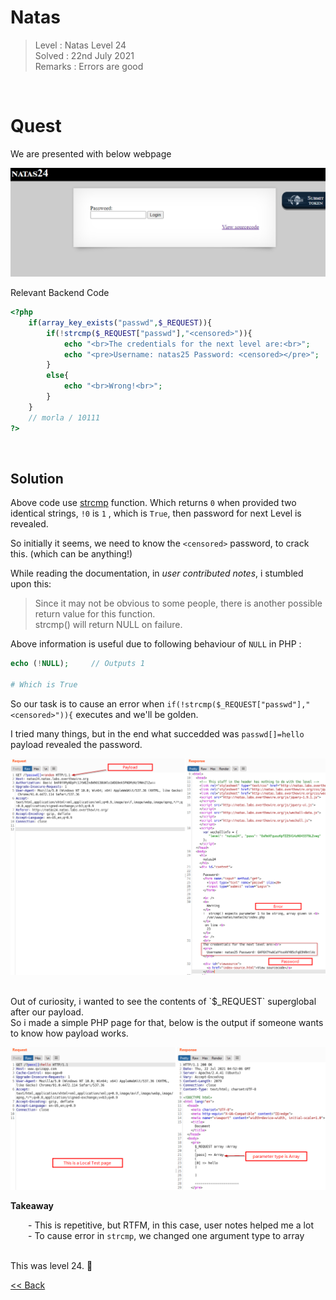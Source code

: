 # Natas
> Level : Natas Level 24<br/>
> Solved : 22nd July 2021<br/>
> Remarks : Errors are good<br/>
<br/>

# Quest
We are presented with below webpage

![](./images/Level24.png)

Relevant Backend Code

```php
<?php
    if(array_key_exists("passwd",$_REQUEST)){
        if(!strcmp($_REQUEST["passwd"],"<censored>")){
            echo "<br>The credentials for the next level are:<br>";
            echo "<pre>Username: natas25 Password: <censored></pre>";
        }
        else{
            echo "<br>Wrong!<br>";
        }
    }
    // morla / 10111
?> 
```

<br/>

## Solution
Above code use [strcmp](https://www.php.net/manual/en/function.strcmp.php) function. Which returns `0` when provided two identical strings, `!0` is `1` , which is `True`, then password for next Level is revealed.

So initially it seems, we need to know the `<censored>` password, to crack this. (which can be anything!)

While reading the documentation, in *user contributed notes*, i stumbled upon this:
> Since it may not be obvious to some people, there is another possible return value for this function.<br/>
> strcmp() will return NULL on failure.


Above information is useful due to following behaviour of `NULL` in PHP :

```php
echo (!NULL);     // Outputs 1

# Which is True
```

So our task is to cause an error when  `if(!strcmp($_REQUEST["passwd"],"<censored>")){` executes and we'll be golden.

I tried many things, but in the end what succedded was `passwd[]=hello` payload revealed the password.

![](./images/Level24_solution.png)

<br/>
Out of curiosity, i wanted to see the contents of `$_REQUEST` superglobal after our payload. <br/>
So i made a simple PHP page for that, below is the output if someone wants to know how payload works.

![](./images/Level24.1_solution.png)

<span id=green>**Takeaway**</span><br/>

  - This is repetitive, but RTFM, in this case, user notes helped me a lot<br/>
  - To cause error in `strcmp`, we changed one argument type to array<br/>

<br/>
This was level 24. 🎊
<br/>

[<< Back](https://grey-fish.github.io/Natas/index.html)
